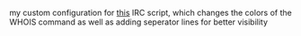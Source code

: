 my custom configuration for [this](https://dev.adiirc.com/boards/5/topics/170) IRC script, which changes the colors of the WHOIS command as well as adding seperator lines for better visibility
